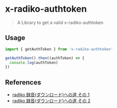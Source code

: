 # x-radiko-authtoken

> A Library to get a valid x-radiko-authtoken

## Usage

```js
import { getAuthToken } from 'x-radiko-authtoken'

getAuthToken().then((authToken) => {
  console.log(authToken)
})
```

## References

- [radiko 録音(ダウンロード)への道 その 1](https://blog.bluedeer.net/archives/216)
- [radiko 録音(ダウンロード)への道 その 2](https://blog.bluedeer.net/archives/224)
